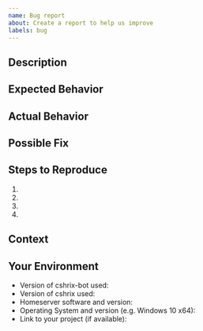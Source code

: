 ```yaml
---
name: Bug report
about: Create a report to help us improve
labels: bug
---
```


<!--- Provide a general summary of the issue in the Title above -->

## Description
<!-- Provide a more detailed introduction to the issue itself,
   - and why you consider it to be a bug -->

## Expected Behavior
<!-- Tell us what should happen -->

## Actual Behavior
<!-- Tell us what happens instead -->

## Possible Fix
<!-- Not obligatory, but suggest a fix or reason for the bug -->

## Steps to Reproduce
<!-- Provide a link to a live example, or an unambiguous set of steps to
   - reproduce this bug. Include code to reproduce, if relevant -->
1.
2.
3.
4.

## Context
<!-- How has this bug affected you? What were you trying to accomplish? -->

## Your Environment
<!-- Include as many relevant details about the environment
   - you experienced the bug in -->
 * Version of cshrix-bot used:
 * Version of cshrix used:
 * Homeserver software and version:
 * Operating System and version (e.g. Windows 10 x64):
 * Link to your project (if available):
